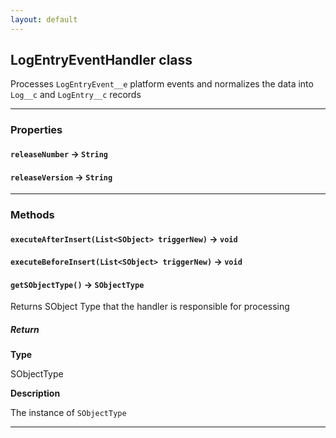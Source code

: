```yaml
---
layout: default
---
```


## LogEntryEventHandler class

Processes `LogEntryEvent__e` platform events and normalizes the data into `Log__c` and `LogEntry__c` records

---

### Properties

#### `releaseNumber` → `String`

#### `releaseVersion` → `String`

---

### Methods

#### `executeAfterInsert(List<SObject> triggerNew)` → `void`

#### `executeBeforeInsert(List<SObject> triggerNew)` → `void`

#### `getSObjectType()` → `SObjectType`

Returns SObject Type that the handler is responsible for processing

##### Return

**Type**

SObjectType

**Description**

The instance of `SObjectType`

---
